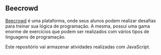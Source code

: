## Beecrowd

[Beecrowd](https://www.beecrowd.com.br/judge/pt) é uma plataforma, onde seus alunos podem realizar desafias para treinar sua lógica de programação. A mesma, possui uma gama enorme de exercícios que podem ser realizados com vários tipos de linguagens de programação.  

Este repositório vai armazenar atividades realizadas com JavaScript.